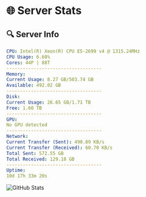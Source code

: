# 🌐 Server Stats
## 🔍 Server Info
```yaml
CPU: Intel(R) Xeon(R) CPU E5-2699 v4 @ 1315.24MHz
CPU Usage: 6.60%
Cores: 44P | 88T
-----------------------------------
Memory:
Current Usage: 8.27 GB/503.74 GB
Available: 492.02 GB
-----------------------------------
Disk:
Current Usage: 26.65 GB/1.71 TB
Free: 1.60 TB
-----------------------------------
GPU:
No GPU detected
-----------------------------------
Network:
Current Transfer (Sent): 490.89 KB/s
Current Transfer (Received): 60.70 KB/s
Total Sent: 572.55 GB
Total Received: 129.18 GB
-----------------------------------
Uptime:
10d 17h 33m 20s
```
![GitHub Stats](https://img.shields.io/badge/Updated-2025-04-30_10:42:08-blue)